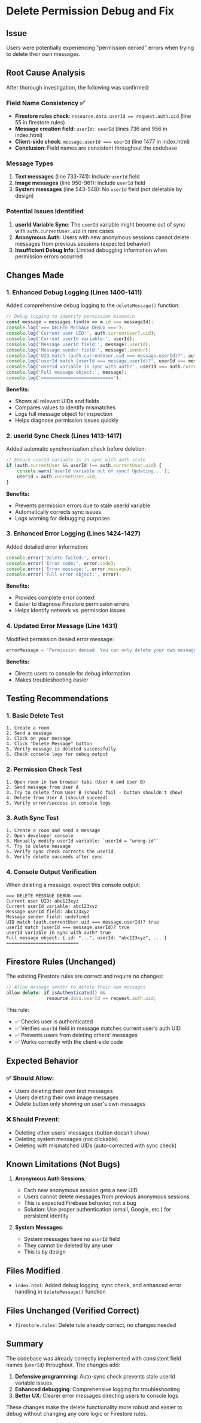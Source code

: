 # Delete Permission Debug and Fix

## Issue
Users were potentially experiencing "permission denied" errors when trying to delete their own messages.

## Root Cause Analysis

After thorough investigation, the following was confirmed:

### Field Name Consistency ✅
- **Firestore rules check**: `resource.data.userId == request.auth.uid` (line 55 in firestore.rules)
- **Message creation field**: `userId: userId` (lines 736 and 956 in index.html)
- **Client-side check**: `message.userId === userId` (line 1477 in index.html)
- **Conclusion**: Field names are consistent throughout the codebase

### Message Types
1. **Text messages** (line 733-741): Include `userId` field
2. **Image messages** (line 950-961): Include `userId` field
3. **System messages** (line 543-548): No `userId` field (not deletable by design)

### Potential Issues Identified

1. **userId Variable Sync**: The `userId` variable might become out of sync with `auth.currentUser.uid` in rare cases
2. **Anonymous Auth**: Users with new anonymous sessions cannot delete messages from previous sessions (expected behavior)
3. **Insufficient Debug Info**: Limited debugging information when permission errors occurred

## Changes Made

### 1. Enhanced Debug Logging (Lines 1400-1411)

Added comprehensive debug logging to the `deleteMessage()` function:

```javascript
// Debug logging to identify permission mismatch
const message = messages.find(m => m.id === messageId);
console.log('=== DELETE MESSAGE DEBUG ===');
console.log('Current user UID:', auth.currentUser?.uid);
console.log('Current userId variable:', userId);
console.log('Message userId field:', message?.userId);
console.log('Message sender field:', message?.sender);
console.log('UID match (auth.currentUser.uid === message.userId)?', auth.currentUser?.uid === message?.userId);
console.log('userId match (userId === message.userId)?', userId === message?.userId);
console.log('userId variable in sync with auth?', userId === auth.currentUser?.uid);
console.log('Full message object:', message);
console.log('===========================');
```

**Benefits:**
- Shows all relevant UIDs and fields
- Compares values to identify mismatches
- Logs full message object for inspection
- Helps diagnose permission issues quickly

### 2. userId Sync Check (Lines 1413-1417)

Added automatic synchronization check before deletion:

```javascript
// Ensure userId variable is in sync with auth state
if (auth.currentUser && userId !== auth.currentUser.uid) {
    console.warn('userId variable out of sync! Updating...');
    userId = auth.currentUser.uid;
}
```

**Benefits:**
- Prevents permission errors due to stale userId variable
- Automatically corrects sync issues
- Logs warning for debugging purposes

### 3. Enhanced Error Logging (Lines 1424-1427)

Added detailed error information:

```javascript
console.error('Delete failed:', error);
console.error('Error code:', error.code);
console.error('Error message:', error.message);
console.error('Full error object:', error);
```

**Benefits:**
- Provides complete error context
- Easier to diagnose Firestore permission errors
- Helps identify network vs. permission issues

### 4. Updated Error Message (Line 1431)

Modified permission denied error message:

```javascript
errorMessage = 'Permission denied. You can only delete your own messages. Check console for debug info.';
```

**Benefits:**
- Directs users to console for debug information
- Makes troubleshooting easier

## Testing Recommendations

### 1. Basic Delete Test
```
1. Create a room
2. Send a message
3. Click on your message
4. Click "Delete Message" button
5. Verify message is deleted successfully
6. Check console logs for debug output
```

### 2. Permission Check Test
```
1. Open room in two browser tabs (User A and User B)
2. Send message from User A
3. Try to delete from User B (should fail - button shouldn't show)
4. Delete from User A (should succeed)
5. Verify error/success in console logs
```

### 3. Auth Sync Test
```
1. Create a room and send a message
2. Open developer console
3. Manually modify userId variable: `userId = "wrong-id"`
4. Try to delete message
5. Verify sync check corrects the userId
6. Verify delete succeeds after sync
```

### 4. Console Output Verification
When deleting a message, expect this console output:
```
=== DELETE MESSAGE DEBUG ===
Current user UID: abc123xyz
Current userId variable: abc123xyz
Message userId field: abc123xyz
Message sender field: undefined
UID match (auth.currentUser.uid === message.userId)? true
userId match (userId === message.userId)? true
userId variable in sync with auth? true
Full message object: { id: "...", userId: "abc123xyz", ... }
===========================
```

## Firestore Rules (Unchanged)

The existing Firestore rules are correct and require no changes:

```javascript
// Allow message sender to delete their own messages
allow delete: if isAuthenticated() && 
               resource.data.userId == request.auth.uid;
```

This rule:
- ✅ Checks user is authenticated
- ✅ Verifies `userId` field in message matches current user's auth UID
- ✅ Prevents users from deleting others' messages
- ✅ Works correctly with the client-side code

## Expected Behavior

### ✅ Should Allow:
- Users deleting their own text messages
- Users deleting their own image messages
- Delete button only showing on user's own messages

### ❌ Should Prevent:
- Deleting other users' messages (button doesn't show)
- Deleting system messages (not clickable)
- Deleting with mismatched UIDs (auto-corrected with sync check)

## Known Limitations (Not Bugs)

1. **Anonymous Auth Sessions**: 
   - Each new anonymous session gets a new UID
   - Users cannot delete messages from previous anonymous sessions
   - This is expected Firebase behavior, not a bug
   - Solution: Use proper authentication (email, Google, etc.) for persistent identity

2. **System Messages**:
   - System messages have no `userId` field
   - They cannot be deleted by any user
   - This is by design

## Files Modified

- `index.html`: Added debug logging, sync check, and enhanced error handling in `deleteMessage()` function

## Files Unchanged (Verified Correct)

- `firestore.rules`: Delete rule already correct, no changes needed

## Summary

The codebase was already correctly implemented with consistent field names (`userId`) throughout. The changes add:
1. **Defensive programming**: Auto-sync check prevents stale userId variable issues
2. **Enhanced debugging**: Comprehensive logging for troubleshooting
3. **Better UX**: Clearer error messages directing users to console logs

These changes make the delete functionality more robust and easier to debug without changing any core logic or Firestore rules.
